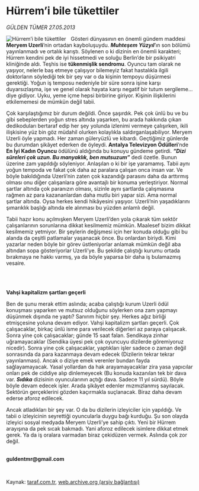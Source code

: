 # Hürrem’i bile tükettiler 

*GÜLDEN TÜMER 27.05.2013*

<div class="yazi"><img align="left" alt="Hürrem’i bile tükettiler " border="0" src="http://www.taraf.com.tr/fotoraflar/makaleler/hurrem-i-bile-tukettiler_1540_orijinal.jpg" style="border-right-width:10px; border-color:#FFFFFF"/><p>Gösteri dünyasının en önemli gündem maddesi <b>Meryem Uzerli</b>’nin ortadan kayboluşuydu. <b><i>Muhteşem Yüzyıl</i></b>’ın son bölümü yayınlanmadı ve ortalık karıştı. Söylenen o ki dizinin en önemli karakteri; Hürrem kendini pek de iyi hissetmedi ve soluğu Berlin’de bir psikiyatri kliniğinde aldı. Teşhis ise <b>tükenmişlik sendromu</b>. Oyuncu tam olarak ne yaşıyor, nelerle baş etmeye çalışıyor bilemeyiz fakat hastalıkla ilgili doktorların söylediği tek bir şey var o da kişinin tempoyu düşürmesi gerektiği. Yoğun iş temposu nedeniyle bir süre sonra işine karşı duyarsızlaşma, işe ve genel olarak hayata karşı negatif bir tutum sergileme... diye gidiyor. Uyku, yeme içme hepsi birbirine giriyor. Kişinin ilişkilerini etkilememesi de mümkün değil tabii.</p>
<p>Çok karşılaştığımız bir durum değildi. Önce şaşırdık. Pek çok ünlü bu ve bu gibi sebeplerden yoğun stres altında yaşarken, bu arada hakkında çıkan dedikoduları bertaraf edip her şey yolunda izlenimi vermeye çalışırken, ikili ilişkisine yüz bin göz müdahil olurken kolaylıkla saldırganlaşabiliyor. Meryem Uzerli öyle yapmadı. Her zaman güleryüzlü ve kibardı. Geçtiğimiz günlerde bu durumdan şikâyet ederken de öyleydi. <b>Antalya Televizyon Ödülleri</b>’nde <b>En İyi Kadın Oyuncu</b> ödülünü aldığında bu konuyu gündeme getirdi. <b><i>“Dizi süreleri çok uzun. Bu manyaklık, ben mutsuzum”</i></b> dedi özetle. Bunun üzerine zam yapıldığı söyleniyor. Anlaşılan o ki bir işe yaramamış. Tabii aynı yoğun tempoda ve fakat çok daha az paralara çalışan onca insan var. Ve böyle bakıldığında Uzerli’nin zaten çok kazandığı parasını daha da arttırmış olması onu diğer çalışanlara göre avantajlı bir konuma yerleştiriyor. Normal şartlar altında çok paranızın olması, sizinle aynı şartlarda çalışmasına rağmen az para kazananlardan daha mutlu biri yapar sizi. Ama normal şartlar altında. Oysa herkes kendi hikâyesini yaşıyor. Uzerli’nin yaşadıklarını şımarıklık başlığı altında ele alınması bu yüzden anlamlı değil. </p>
<p>Tabii hazır konu açılmışken Meryem Uzerli’den yola çıkarak tüm sektör çalışanlarının sorunlarına dikkat kesilmemiz mümkün. Maalesef bizim dikkat kesilmemiz yetmiyor. Bir şeylerin değişmesi için her konuda olduğu gibi bu alanda da çeşitli patlamalar yaşanacak önce. Bu onlardan biriydi. Kimi yazarlar  neden böyle bir görev üstleniyorlar anlamak mümkün değil  aba altından sopa gösteriyorlar Uzerli’ye. Bu şekilde çalıştığı kurumu ortada bırakmaya ne hakkı varmış, ya da böyle yaparsa bir daha iş bulamazmış vesaire. </p>
<p><b> </b></p>
<p><b><br/>Vahşi kapitalizm şartları geçerli </b></p>
<p>Ben de şunu merak ettim aslında; acaba çalıştığı kurum Uzerli ödül konuşması yaparken ve mutsuz olduğunu söylerken ona zam yapmayı düşünmek dışında ne yaptı? Sanırım hiçbir şey. Herkes ağız birliği etmişçesine yoluna devam ediyor. Vahşi kapitalizm şartları geçerli. Çok çalışacaklar, birkaç ünlü isme para verilecek diğerleri az paraya çalışacak. Sonra yine çok çalışacaklar; günde 15 saat falan. Sendikaya zinhar uğramayacaklar (Sendika üyesi pek çok oyuncuyu dizilerde göremiyoruz nicedir). Sonra yine çok çalışacaklar, yaptıkları işler sadece o zaman değil sonrasında da para kazanmaya devam edecek (Dizilerin tekrar tekrar yayınlanması). Ancak o diziye emek verenler bundan fayda sağlayamayacak. Yasal yollardan da hak arayamayacaklar zira yasa yapıcılar onları pek de ciddiye alıp dinlemeyecek (Bu konuda kazanılan tek bir dava var. <b><i>Sıdıka</i></b> dizisinin oyuncularının açtığı dava. Sadece 11 yıl sürdü). Böyle böyle devam edecek işler. Arada şikâyet edenler mızmızlanmış sayılacak. Sektörün gerçeklerini gözden kaçırmakla suçlanacak. Biraz daha devam ederse aforoz edilecek. </p>
<p>Ancak atladıkları bir şey var. O da bu dizilerin izleyiciler için yapıldığı. Ve tabii o izleyicinin seyrettiği oyuncularla duygu bağı kurduğu. Şu son olayda izleyici sosyal medyada Meryem Uzerli’ye sahip çıktı. Yeni bir Hürrem arayışına da pek sıcak bakmadı. Yani aforoz edilecek isimlere dikkat etmek gerek. Ya da iş oralara varmadan biraz çekidüzen vermek. Aslında çok zor değil.</p><b>
<p><br/>guldentmr@gmail.com</p>
<p></p></b> 
</div>

Kaynak: [taraf.com.tr](http://www.taraf.com.tr:80/gulden-tumer/makale-hurrem-i-bile-tukettiler.htm), [web.archive.org (arşiv bağlantısı)](http://web.archive.org/web/20130609210930/http://www.taraf.com.tr:80/gulden-tumer/makale-hurrem-i-bile-tukettiler.htm)
